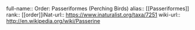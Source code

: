 

full-name:: Order: Passeriformes (Perching Birds)
alias:: [[Passeriformes]]
rank:: [[order]]iNat-url:: https://www.inaturalist.org/taxa/7251
wiki-url:: http://en.wikipedia.org/wiki/Passerine